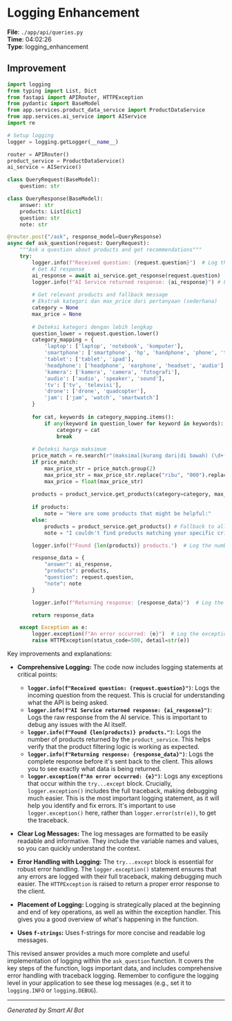 # Logging Enhancement

**File**: `./app/api/queries.py`  
**Time**: 04:02:26  
**Type**: logging_enhancement

## Improvement

```python
import logging
from typing import List, Dict
from fastapi import APIRouter, HTTPException
from pydantic import BaseModel
from app.services.product_data_service import ProductDataService
from app.services.ai_service import AIService
import re

# Setup logging
logger = logging.getLogger(__name__)

router = APIRouter()
product_service = ProductDataService()
ai_service = AIService()

class QueryRequest(BaseModel):
    question: str

class QueryResponse(BaseModel):
    answer: str
    products: List[dict]
    question: str
    note: str

@router.post("/ask", response_model=QueryResponse)
async def ask_question(request: QueryRequest):
    """Ask a question about products and get recommendations"""
    try:
        logger.info(f"Received question: {request.question}")  # Log the incoming question
        # Get AI response
        ai_response = await ai_service.get_response(request.question)
        logger.info(f"AI Service returned response: {ai_response}") # Log the AI's response
        
        # Get relevant products and fallback message
        # Ekstrak kategori dan max_price dari pertanyaan (sederhana)
        category = None
        max_price = None
        
        # Deteksi kategori dengan lebih lengkap
        question_lower = request.question.lower()
        category_mapping = {
            'laptop': ['laptop', 'notebook', 'komputer'],
            'smartphone': ['smartphone', 'hp', 'handphone', 'phone', 'telepon', 'ponsel'],
            'tablet': ['tablet', 'ipad'],
            'headphone': ['headphone', 'earphone', 'headset', 'audio'],
            'kamera': ['kamera', 'camera', 'fotografi'],
            'audio': ['audio', 'speaker', 'sound'],
            'tv': ['tv', 'televisi'],
            'drone': ['drone', 'quadcopter'],
            'jam': ['jam', 'watch', 'smartwatch']
        }
        
        for cat, keywords in category_mapping.items():
            if any(keyword in question_lower for keyword in keywords):
                category = cat
                break
        
        # Deteksi harga maksimum
        price_match = re.search(r"(maksimal|kurang dari|di bawah) (\d+(?:\.\d+)?(?:ribu|juta)?)", question_lower)
        if price_match:
            max_price_str = price_match.group(2)
            max_price_str = max_price_str.replace("ribu", "000").replace("juta", "000000")
            max_price = float(max_price_str)
        
        products = product_service.get_products(category=category, max_price=max_price)
        
        if products:
            note = "Here are some products that might be helpful:"
        else:
            products = product_service.get_products() # Fallback to all products
            note = "I couldn't find products matching your specific criteria, but here are some popular products:"

        logger.info(f"Found {len(products)} products.")  # Log the number of products found

        response_data = {
            "answer": ai_response,
            "products": products,
            "question": request.question,
            "note": note
        }

        logger.info(f"Returning response: {response_data}")  # Log the complete response

        return response_data

    except Exception as e:
        logger.exception(f"An error occurred: {e}")  # Log the exception with traceback
        raise HTTPException(status_code=500, detail=str(e))
```

Key improvements and explanations:

* **Comprehensive Logging:**  The code now includes logging statements at critical points:
    * **`logger.info(f"Received question: {request.question}")`**: Logs the incoming question from the request.  This is crucial for understanding what the API is being asked.
    * **`logger.info(f"AI Service returned response: {ai_response}")`**: Logs the raw response from the AI service. This is important to debug any issues with the AI itself.
    * **`logger.info(f"Found {len(products)} products.")`**: Logs the number of products returned by the `product_service`.  This helps verify that the product filtering logic is working as expected.
    * **`logger.info(f"Returning response: {response_data}")`**:  Logs the complete response before it's sent back to the client. This allows you to see exactly what data is being returned.
    * **`logger.exception(f"An error occurred: {e}")`**:  Logs any exceptions that occur within the `try...except` block.  Crucially, `logger.exception()` includes the full traceback, making debugging much easier. This is the most important logging statement, as it will help you identify and fix errors.  It's important to use `logger.exception()` here, rather than `logger.error(str(e))`, to get the traceback.

* **Clear Log Messages:**  The log messages are formatted to be easily readable and informative.  They include the variable names and values, so you can quickly understand the context.

* **Error Handling with Logging:**  The `try...except` block is essential for robust error handling.  The `logger.exception()` statement ensures that any errors are logged with their full traceback, making debugging much easier.  The `HTTPException` is raised to return a proper error response to the client.

* **Placement of Logging:** Logging is strategically placed at the beginning and end of key operations, as well as within the exception handler.  This gives you a good overview of what's happening in the function.

* **Uses `f-strings`:**  Uses f-strings for more concise and readable log messages.

This revised answer provides a much more complete and useful implementation of logging within the `ask_question` function.  It covers the key steps of the function, logs important data, and includes comprehensive error handling with traceback logging. Remember to configure the logging level in your application to see these log messages (e.g., set it to `logging.INFO` or `logging.DEBUG`).

---
*Generated by Smart AI Bot*
